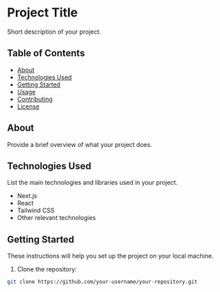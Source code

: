 # Project Title

Short description of your project.

## Table of Contents

- [About](#about)
- [Technologies Used](#technologies-used)
- [Getting Started](#getting-started)
- [Usage](#usage)
- [Contributing](#contributing)
- [License](#license)

## About

Provide a brief overview of what your project does.

## Technologies Used

List the main technologies and libraries used in your project.

- Next.js
- React
- Tailwind CSS
- Other relevant technologies

## Getting Started

These instructions will help you set up the project on your local machine.

1. Clone the repository:

```bash
git clone https://github.com/your-username/your-repository.git
